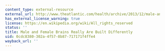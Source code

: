 ```yaml
---
content_type: external-resource
external_url: http://www.theatlantic.com/health/archive/2013/12/male-and-female-brains-really-are-built-differently/281962/
has_external_license_warning: true
license: https://en.wikipedia.org/wiki/All_rights_reserved
status: ''
title: Male and Female Brains Really Are Built Differently
uid: 0cdc8380-302a-4f57-8b87-717171f4ffe4
wayback_url: ''
---
```

